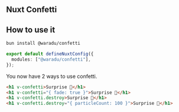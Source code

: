 ## Nuxt Confetti

## How to use it

```bash
bun install @waradu/confetti
```

```ts
export default defineNuxtConfig({
  modules: ["@waradu/confetti"],
});
```

You now have 2 ways to use confetti.

```html
<h1 v-confetti>Surprise 🎉</h1>
<h1 v-confetti="{ fade: true }">Surprise 🎉</h1>
<h1 v-confetti.destroy>Surprise 🎉</h1>
<h1 v-confetti.destroy="{ particleCount: 100 }">Surprise 🎉</h1>
```

